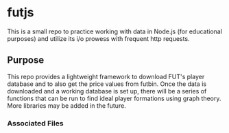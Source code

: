 # futjs
This is a small repo to practice working with data in Node.js (for educational purposes) and utilize its i/o prowess with frequent http requests.

## Purpose
This repo provides a lightweight framework to download FUT's player database and to also get the price values from futbin. Once the data is downloaded and a working database is set up, there will be a series of functions that can be run to find ideal player formations using graph theory. More libraries may be added in the future.

### Associated Files
